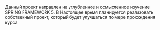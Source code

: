 Данный проект направлен на углубленное и осмысленное изучение SPRING FRAMEWORK 5.
В Настоящее время планируется реализовать собственный проект, который будет улучшаться по мере прохождения курса